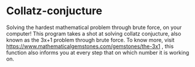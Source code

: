 # Collatz-conjucture
Solving the hardest mathematical problem through brute force, on your computer! This program takes a shot at solving collatz conjucture, also known as the 3x+1 problem through brute force. To know more, visit https://www.mathematicalgemstones.com/gemstones/the-3x1 , this function also informs you at every step that on which number it is working on.
